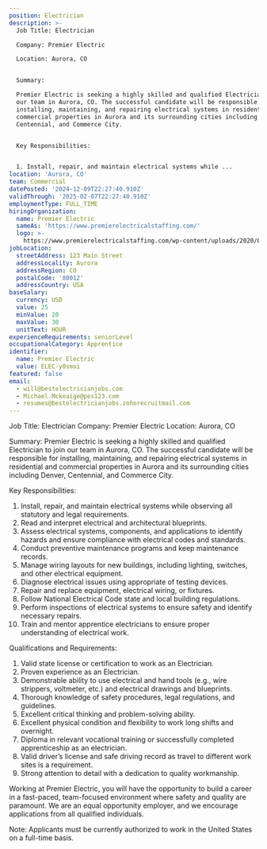 ```yaml
---
position: Electrician
description: >-
  Job Title: Electrician

  Company: Premier Electric

  Location: Aurora, CO


  Summary: 

  Premier Electric is seeking a highly skilled and qualified Electrician to join
  our team in Aurora, CO. The successful candidate will be responsible for
  installing, maintaining, and repairing electrical systems in residential and
  commercial properties in Aurora and its surrounding cities including Denver,
  Centennial, and Commerce City.


  Key Responsibilities:


  1. Install, repair, and maintain electrical systems while ...
location: 'Aurora, CO'
team: Commercial
datePosted: '2024-12-09T22:27:40.910Z'
validThrough: '2025-02-07T22:27:40.910Z'
employmentType: FULL_TIME
hiringOrganization:
  name: Premier Electric
  sameAs: 'https://www.premierelectricalstaffing.com/'
  logo: >-
    https://www.premierelectricalstaffing.com/wp-content/uploads/2020/05/Premier-Electrical-Staffing-logo.png
jobLocation:
  streetAddress: 123 Main Street
  addressLocality: Aurora
  addressRegion: CO
  postalCode: '80012'
  addressCountry: USA
baseSalary:
  currency: USD
  value: 25
  minValue: 20
  maxValue: 30
  unitText: HOUR
experienceRequirements: seniorLevel
occupationalCategory: Apprentice
identifier:
  name: Premier Electric
  value: ELEC-y0smoi
featured: false
email:
  - will@bestelectricianjobs.com
  - Michael.Mckeaige@pes123.com
  - resumes@bestelectricianjobs.zohorecruitmail.com
---
```




Job Title: Electrician
Company: Premier Electric
Location: Aurora, CO

Summary: 
Premier Electric is seeking a highly skilled and qualified Electrician to join our team in Aurora, CO. The successful candidate will be responsible for installing, maintaining, and repairing electrical systems in residential and commercial properties in Aurora and its surrounding cities including Denver, Centennial, and Commerce City.

Key Responsibilities:

1. Install, repair, and maintain electrical systems while observing all statutory and legal requirements.
2. Read and interpret electrical and architectural blueprints.
3. Assess electrical systems, components, and applications to identify hazards and ensure compliance with electrical codes and standards.
4. Conduct preventive maintenance programs and keep maintenance records.
5. Manage wiring layouts for new buildings, including lighting, switches, and other electrical equipment.
6. Diagnose electrical issues using appropriate of testing devices.
7. Repair and replace equipment, electrical wiring, or fixtures.
8. Follow National Electrical Code state and local building regulations.
9. Perform inspections of electrical systems to ensure safety and identify necessary repairs.
10. Train and mentor apprentice electricians to ensure proper understanding of electrical work.

Qualifications and Requirements:

1. Valid state license or certification to work as an Electrician.
2. Proven experience as an Electrician.
3. Demonstrable ability to use electrical and hand tools (e.g., wire strippers, voltmeter, etc.) and electrical drawings and blueprints.
4. Thorough knowledge of safety procedures, legal regulations, and guidelines.
5. Excellent critical thinking and problem-solving ability.
6. Excellent physical condition and flexibility to work long shifts and overnight.
7. Diploma in relevant vocational training or successfully completed apprenticeship as an electrician.
8. Valid driver’s license and safe driving record as travel to different work sites is a requirement.
9. Strong attention to detail with a dedication to quality workmanship.

Working at Premier Electric, you will have the opportunity to build a career in a fast-paced, team-focused environment where safety and quality are paramount. We are an equal opportunity employer, and we encourage applications from all qualified individuals.

Note: Applicants must be currently authorized to work in the United States on a full-time basis.